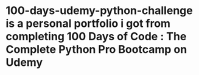 # 100-days-udemy-python-challenge is a personal portfolio i got from completing 100 Days of Code : The Complete Python Pro Bootcamp on Udemy
